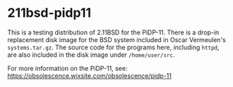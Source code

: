 # 211bsd-pidp11

This is a testing distribution of 2.11BSD for the PiDP-11. There is a drop-in replacement disk image for the BSD system included in Oscar Vermeulen's `systems.tar.gz`. The source code for the programs here, including `httpd`, are also included in the disk image under `/home/user/src`.

For more information on the PiDP-11, see:
https://obsolescence.wixsite.com/obsolescence/pidp-11
